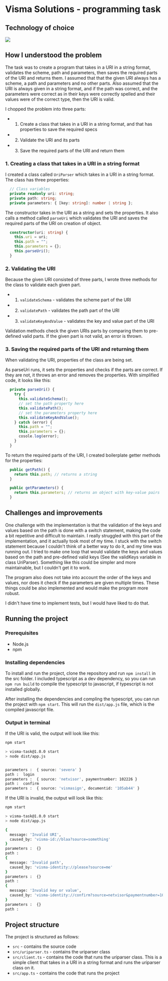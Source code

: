 # Visma Solutions - programming task

## Technology of choice

<img src="https://img.shields.io/badge/TypeScript-007ACC?style=for-the-badge&logo=typescript&logoColor=white">

## How I understood the problem

The task was to create a program that takes in a URI in a string format, validates the scheme, path and parameters, then saves the required parts of the URI and returns them. I assumed that that the given URI always has a scheme, a path and parameters and no other parts. Also assumed that the URI is always given in a string format, and if the path was correct, and the parameters were correct as in their keys were correctly spelled and their values were of the correct type, then the URI is valid.

I chopped the problem into three parts:

- 1. Create a class that takes in a URI in a string format, and that has properties to save the required specs
- 2. Validate the URI and its parts
- 3. Save the required parts of the URI and return them


### 1. Creating a class that takes in a URI in a string format

I created a class called `UriParser` which takes in a URI in a string format. The class has three properties:

```typescript
  // Class variables
  private readonly uri: string;
  private path: string;
  private parameters: { [key: string]: number | string };
```

The constructor takes in the URI as a string and sets the properties. It also calls a method called `parseUri` which validates the URI and saves the required parts of the URI on creation of object.

```typescript
  constructor(uri: string) {
    this.uri = uri;
    this.path = "";
    this.parameters = {};
    this.parseUri();
  }
```

### 2. Validating the URI

Because the given URI consisted of three parts, I wrote three methods for the class to validate each given part. 

- 1. `validateSchema` - validates the scheme part of the URI
- 2. `validatePath` - validates the path part of the URI
- 3. `validateKeyAndValue` - validates the key and value part of the URI

Validation methods check the given URIs parts by comparing them to pre-defined valid parts. If the given part is not valid, an error is thrown.

### 3. Saving the required parts of the URI and returning them

When validating the URI, properties of the class are being set. 

As parseUri runs, it sets the properties and checks if the parts are correct. If they are not, it throws an error and removes the properties. 
With simplified code, it looks like this:

```typescript
  private parseUri() {
    try {
      this.validateSchema();
      // set the path property here
      this.validatePath();
      // set the parameters property here
      this.validateKeyAndValue();
    } catch (error) {
      this.path = "";
      this.parameters = {};
      cosole.log(error);
    }
  }
```

To return the required parts of the URI, I created boilerplate getter methods for the properties:

```typescript
  public getPath() {
    return this.path; // returns a string
  }

  public getParameters() {
    return this.parameters; // returns an object with key-value pairs
  }
```

## Challenges and improvements

One challenge with the implementation is that the validation of the keys and values based on the path is done with a switch statement, making the code a bit repetitive and difficult to maintain. I really struggled with this part of the implementation, and it actually took most of my time. I stuck with the switch statement because I couldn't think of a better way to do it, and my time was running out. I tried to make one loop that would validate the keys and values based on the path and pre-defined valid keys (See the validKeys variable in class UriParser). Something like this could be simpler and more maintainable, but I couldn't get it to work. 

The program also does not take into account the order of the keys and values, nor does it check if the parameters are given multiple times. These things could be also implemented and would make the program more robust.

I didn't have time to implement tests, but I would have liked to do that.


## Running the project

### Prerequisites

- Node.js
- npm

### Installing dependencies

To install and run the project, clone the repository and run `npm install` in the src folder. I included typescript as a dev dependency, so you can run `npm run build` to compile the typescript to javascript, if typescript is not installed globally.

After installing the dependencies and compling the typescript, you can run the project with `npm start`. This will run the `dist/app.js` file, which is the compiled javascript file.

### Output in terminal

If the URI is valid, the output will look like this:

```bash
npm start

> visma-task@1.0.0 start
> node dist/app.js


parameters :  { source: 'severa' }
path :  login
parameters :  { source: 'netvisor', paymentnumber: 102226 }
path :  confirm
parameters :  { source: 'vismasign', documentid: '105ab44' }

```

If the URI is invalid, the output will look like this:

```bash
npm start

> visma-task@1.0.0 start
> node dist/app.js

{
  message: 'Invalid URI',
  caused_by: 'visma-id://blaa?source=something'
}
parameters :  {}
path :  
{
  message: 'Invalid path',
  caused_by: 'visma-identity://please?source=me'
}
parameters :  {}
path :  
{
  message: 'Invalid key or value',
  caused_by: 'visma-identity://confirm?source=netvisor&paymentnumber=102226b'
}
parameters :  {}
path :  

```

## Project structure

The project is structured as follows:

- `src` - contains the source code
- `src/uriparser.ts` - contains the uriparser class
- `src/client.ts` - contains the code that runs the uriparser class. This is a simple client that takes in a URI in a string format and runs the uriparser class on it.
- `src/app.ts` - contains the code that runs the project


